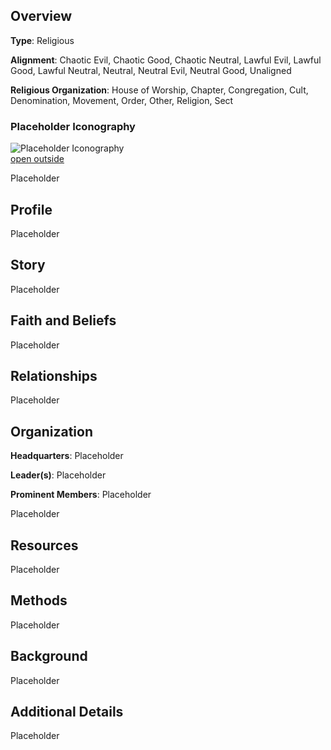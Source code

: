 ## Overview

**Type**: Religious

**Alignment**: Chaotic Evil, Chaotic Good, Chaotic Neutral, Lawful Evil, Lawful Good, Lawful Neutral, Neutral, Neutral Evil, Neutral Good, Unaligned

**Religious Organization**: House of Worship, Chapter, Congregation, Cult, Denomination, Movement, Order, Other, Religion, Sect

### Placeholder Iconography

![Placeholder Iconography](https://publish-01.obsidian.md/access/36b98e212e9d73fe1bd4813f96b0fd71/z_Assets/Misc/ImagePlaceholder.png)  
[open outside](https://obsidianttrpgtutorials.com/z_Assets/Misc/ImagePlaceholder.png)

Placeholder

## Profile

Placeholder

## Story

Placeholder

## Faith and Beliefs

Placeholder

## Relationships

Placeholder

## Organization

**Headquarters**: Placeholder

**Leader(s)**: Placeholder

**Prominent Members**: Placeholder

Placeholder

## Resources

Placeholder

## Methods

Placeholder

## Background

Placeholder

## Additional Details

Placeholder
